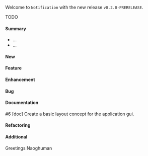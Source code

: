 Welcome to `Notification` with the new release `v0.2.0-PRERELEASE`.

TODO



#### Summary
* ...
* ...



#### New



#### Feature



#### Enhancement



#### Bug



#### Documentation
#6 [doc] Create a basic layout concept for the application gui.




#### Refactoring



#### Additional



Greetings
Naoghuman



[//]: # (Images)



[//]: # (Links)
[JavaFX]:http://docs.oracle.com/javase/8/javase-clienttechnologies.htm
[Maven]:http://maven.apache.org/



[//]: # (Issues which will be integrated in this release)
